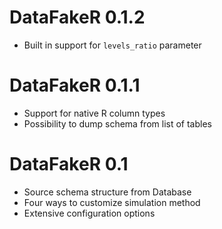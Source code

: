 # DataFakeR 0.1.2

- Built in support for `levels_ratio` parameter

# DataFakeR 0.1.1

- Support for native R column types
- Possibility to dump schema from list of tables

# DataFakeR 0.1

- Source schema structure from Database
- Four ways to customize simulation method
- Extensive configuration options
